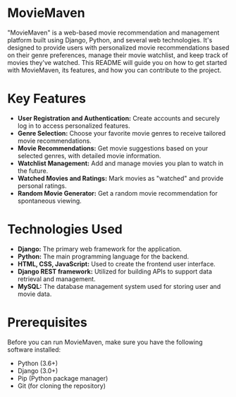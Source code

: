# MovieMaven
"MovieMaven" is a web-based movie recommendation and management platform built using Django, Python, and several web technologies. It's designed to provide users with personalized movie recommendations based on their genre preferences, manage their movie watchlist, and keep track of movies they've watched. This README will guide you on how to get started with MovieMaven, its features, and how you can contribute to the project.

# Key Features
- **User Registration and Authentication:** Create accounts and securely log in to access personalized features.
- **Genre Selection:** Choose your favorite movie genres to receive tailored movie recommendations.
- **Movie Recommendations:** Get movie suggestions based on your selected genres, with detailed movie information.
- **Watchlist Management:** Add and manage movies you plan to watch in the future.
- **Watched Movies and Ratings:** Mark movies as "watched" and provide personal ratings.
- **Random Movie Generator:**  Get a random movie recommendation for spontaneous viewing.

# Technologies Used
- **Django:** The primary web framework for the application.
- **Python:** The main programming language for the backend.
- **HTML, CSS, JavaScript:** Used to create the frontend user interface.
- **Django REST framework:** Utilized for building APIs to support data retrieval and management.
- **MySQL:** The database management system used for storing user and movie data.

# Prerequisites
Before you can run MovieMaven, make sure you have the following software installed:

- Python (3.6+)
- Django (3.0+)
- Pip (Python package manager)
- Git (for cloning the repository)








